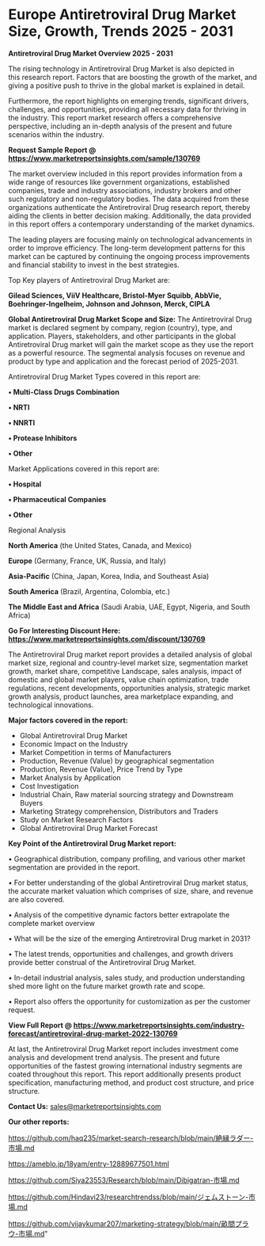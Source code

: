 # Europe Antiretroviral Drug Market Size, Growth, Trends 2025 - 2031

<Strong> Antiretroviral Drug Market Overview 2025 - 2031</strong>

The rising technology in Antiretroviral Drug Market is also depicted in this research report. Factors that are boosting the growth of the market, and giving a positive push to thrive in the global market is explained in detail.

Furthermore, the report highlights on emerging trends, significant drivers, challenges, and opportunities, providing all necessary data for thriving in the industry. This report market research offers a comprehensive perspective, including an in-depth analysis of the present and future scenarios within the industry.

<strong>Request Sample Report @ <a href=https://www.marketreportsinsights.com/sample/130769>https://www.marketreportsinsights.com/sample/130769</a></strong>

The market overview included in this report provides information from a wide range of resources like government organizations, established companies, trade and industry associations, industry brokers and other such regulatory and non-regulatory bodies. The data acquired from these organizations authenticate the Antiretroviral Drug research report, thereby aiding the clients in better decision making. Additionally, the data provided in this report offers a contemporary understanding of the market dynamics.

The leading players are focusing mainly on technological advancements in order to improve efficiency. The long-term development patterns for this market can be captured by continuing the ongoing process improvements and financial stability to invest in the best strategies.

Top Key players of Antiretroviral Drug Market are:

<strong>Gilead Sciences, ViiV Healthcare, Bristol-Myer Squibb, AbbVie, Boehringer-Ingelheim, Johnson and Johnson, Merck, CIPLA</strong>

<strong><b>Global Antiretroviral Drug Market Scope and Size:</b></strong>
The Antiretroviral Drug market is declared segment by company, region (country), type, and application. Players, stakeholders, and other participants in the global Antiretroviral Drug market will gain the market scope as they use the report as a powerful resource. The segmental analysis focuses on revenue and product by type and application and the forecast period of 2025-2031.

Antiretroviral Drug Market Types covered in this report are:

<strong>• Multi-Class Drugs Combination

• NRTI

• NNRTI

• Protease Inhibitors

• Other</strong>

Market Applications covered in this report are:

<strong>• Hospital

• Pharmaceutical Companies

• Other</strong> 

Regional Analysis

<strong>North America</strong> (the United States, Canada, and Mexico)

<strong>Europe</strong> (Germany, France, UK, Russia, and Italy)

<strong>Asia-Pacific</strong> (China, Japan, Korea, India, and Southeast Asia)

<strong>South America</strong> (Brazil, Argentina, Colombia, etc.)

<strong>The Middle East and Africa</strong> (Saudi Arabia, UAE, Egypt, Nigeria, and South Africa)

<strong>Go For Interesting Discount Here: <a href=https://www.marketreportsinsights.com/discount/130769>https://www.marketreportsinsights.com/discount/130769</a></strong>

The Antiretroviral Drug market report provides a detailed analysis of global market size, regional and country-level market size, segmentation market growth, market share, competitive Landscape, sales analysis, impact of domestic and global market players, value chain optimization, trade regulations, recent developments, opportunities analysis, strategic market growth analysis, product launches, area marketplace expanding, and technological innovations.

<strong><b>Major factors covered in the report:</b></strong>
<ul>
  <li>Global Antiretroviral Drug Market </li>
  <li>Economic Impact on the Industry</li>
  <li>Market Competition in terms of Manufacturers</li>
  <li>Production, Revenue (Value) by geographical segmentation</li>
  <li>Production, Revenue (Value), Price Trend by Type</li>
  <li>Market Analysis by Application</li>
  <li>Cost Investigation</li>
  <li>Industrial Chain, Raw material sourcing strategy and Downstream Buyers</li>
  <li>Marketing Strategy comprehension, Distributors and Traders</li>
  <li>Study on Market Research Factors</li>
  <li>Global Antiretroviral Drug Market Forecast</li>
</ul>

<strong><b>Key Point of the Antiretroviral Drug Market report:</b></strong>

• Geographical distribution, company profiling, and various other market segmentation are provided in the report.

• For better understanding of the global Antiretroviral Drug market status, the accurate market valuation which comprises of size, share, and revenue are also covered.

• Analysis of the competitive dynamic factors better extrapolate the complete market overview

• What will be the size of the emerging Antiretroviral Drug market in 2031?

• The latest trends, opportunities and challenges, and growth drivers provide better construal of the Antiretroviral Drug Market.

• In-detail industrial analysis, sales study, and production understanding shed more light on the future market growth rate and scope.

• Report also offers the opportunity for customization as per the customer request.

<strong><b>View Full Report @ <a href=https://www.marketreportsinsights.com/industry-forecast/antiretroviral-drug-market-2022-130769>https://www.marketreportsinsights.com/industry-forecast/antiretroviral-drug-market-2022-130769</a></b></strong>


At last, the Antiretroviral Drug Market report includes investment come analysis and development trend analysis. The present and future opportunities of the fastest growing international industry segments are coated throughout this report. This report additionally presents product specification, manufacturing method, and product cost structure, and price structure.

<strong>Contact Us:</strong>
sales@marketreportsinsights.com

<strong>Our other reports:</strong>

<a href=https://github.com/haq235/market-search-research/blob/main/絶縁ラダー-市場.md>https://github.com/haq235/market-search-research/blob/main/絶縁ラダー-市場.md</a>

<a href=https://ameblo.jp/18yam/entry-12889677501.html>https://ameblo.jp/18yam/entry-12889677501.html</a>

<a href=https://github.com/Siya23553/Research/blob/main/Dibigatran-市場.md>https://github.com/Siya23553/Research/blob/main/Dibigatran-市場.md</a>

<a href=https://github.com/Hindavi23/researchtrendss/blob/main/ジェムストーン-市場.md>https://github.com/Hindavi23/researchtrendss/blob/main/ジェムストーン-市場.md</a>

<a href=https://github.com/vijaykumar207/marketing-strategy/blob/main/畝間プラウ-市場.md>https://github.com/vijaykumar207/marketing-strategy/blob/main/畝間プラウ-市場.md</a>"
